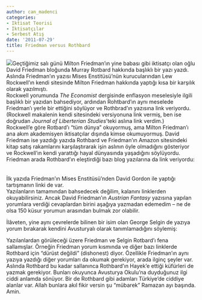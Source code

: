 ```yaml
---
author: can_madenci
categories:
- Iktisat Teorisi
- İktisatçılar
- Serbest Atış
date: '2011-07-29'
title: Friedman versus Rothbard
---
```


![](http://images.mises.org/DailyArticleBigImages/2215.jpg)Geçtiğimiz salı günü Milton Friedman’ın yine babası gibi iktisatçı olan oğlu David Friedman bloğunda Murray Rotbard hakkında [](http://daviddfriedman.blogspot.com/2011/07/austrian-fantasy.html) başlıklı bir yazı yazdı. Aslında Friedman’ın yazısı Mises Enstitüsü’nün kurucularından Lew Rockwell’ın kendi sitesinde Milton Friedman hakkında yaptığı kısa bir [](http://www.lewrockwell.com/blog/lewrw/archives/91965.html) karşılık olarak yazılmıştı.  
Rockwell yorumunda *The Economist* dergisinde enflasyon meselesiyle ilgili [](http://www.economist.com/blogs/democracyinamerica/2011/07/free-marketeers-and-inflation?fsrc=rss) başlıklı bir yazıdan bahsediyor, ardından Rohtbard’ın aynı meselede Friedman’ı yerle bir ettiğini söylüyor ve Rothbrad’ın [](http://mises.org/journals/jls/16_4/16_4_3.pdf) yazısına link veriyordu. (Rockwell makalenin kendi sitesindeki versiyonuna link vermiş, ben ise doğrudan *Journal of Liberterian Studies*’teki aslına link verdim.)  
Rockwell’e göre Rotbard’ı “tüm dünya” okuyormuş, ama Milton Friedman’ı ana akım akademisyen iktisatçılar dışında kimse okumuyormuş. David Friedman ise yazdığı yazıda Rothbard ve Friedman’ın Amazon sitesindeki kitap satış rakamlarını karşılaştırarak işin aslının öyle olmadığını gösteriyor ve Rockwell’ın kendi yarattığı hayal dünyasında yaşadığını söylüyordu. Friedman arada Rothbard’ın eleştirdiği bazı blog yazılarına da link veriyordu:  
[](http://daviddfriedman.blogspot.com/2011/06/murray-rothbard-on-me-and-vice-versa.html)  
[](http://daviddfriedman.blogspot.com/2006/06/old-news-friedman-contra-rothbard.html)  
İlk yazıda Friedman’ın Mises Enstitüsü’nden David Gordon ile yaptığı tartışmanın linki de var.  
Yazılanların tamamından bahsedecek değilim, kalanını linklerden okuyabilirsiniz. Ancak David Friedman’ın *Austrian Fantasy* yazısına yapılan yorumlara verdiği cevaplardan birini aşağıya yazmadan edemedim – ne de olsa 150 küsur yorumun arasından bulmak zor olabilir.  
  
  
  
  
  
İlâveten, yine aynı çevrelerde bilinen bir isim olan George Selgin de yazıya yorum bırakarak kendini Avusturyalı olarak tanımlamadığını söylemiş:  
  
  
  
  
Yazılanlardan görüleceği üzere Friedman ve Selgin Rotbard’ı fena sallamışlar. Örneğin Friedman yorum kısmında ve diğer bazı linklerde Rothbard için “dürüst değildi” (dishonest) diyor. Özellikle Friedman’ın aynı yazıya yazdığı diğer yorumları da okumak gerekiyor, arada ilginç şeyler var.  
Aslında Rothbard bu kadar sallanınca Rothbard’ın Hayek’e ettiği küfürleri de yazmak gerekiyor. Bunları okuyunca Avusturya Okulu’na duyduğunuz ilgi ciddi anlamda sönüyor. Bir de Rothbard gibi adamları Türkiye’de ciddiye alanlar var. Allah bunlara akıl fikir versin şu “mübarek” Ramazan ayı başında. Amin.